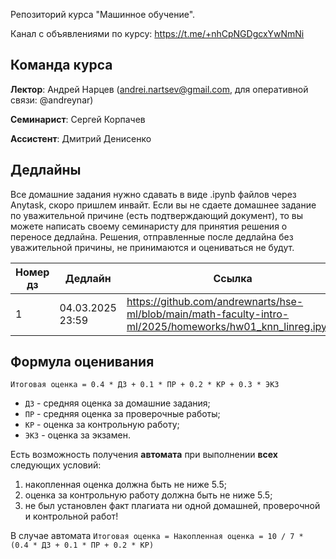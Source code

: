Репозиторий курса "Машинное обучение". 

Канал с объявлениями по курсу: https://t.me/+nhCpNGDgcxYwNmNi


## Команда курса

**Лектор**: Андрей Нарцев (andrei.nartsev@gmail.com, для оперативной связи: @andreynar)

**Семинарист**: Сергей Корпачев

**Ассистент**: Дмитрий Денисенко


## Дедлайны 

Все домашние задания нужно сдавать в виде .ipynb файлов через Anytask, скоро пришлем инвайт. 
Если вы не сдаете домашнее задание по уважительной причине (есть подтверждающий документ), то вы можете написать своему семинаристу для принятия решения о переносе дедлайна.
Решения, отправленные после дедлайна без уважительной причины, не принимаются и оцениваться не будут.

| Номер дз  | Дедлайн          | Ссылка                                                                                                     |
| --------- | ---------------- | ---------------------------------------------------------------------------------------------------------- |
| 1         | 04.03.2025 23:59 | https://github.com/andrewnarts/hse-ml/blob/main/math-faculty-intro-ml/2025/homeworks/hw01_knn_linreg.ipynb |


## Формула оценивания

```Итоговая оценка = 0.4 * ДЗ + 0.1 * ПР + 0.2 * КР + 0.3 * ЭКЗ```

* `ДЗ` - средняя оценка за домашние задания;
* `ПР` - средняя оценка за проверочные работы;
* `КР` - оценка за контрольную работу;
* `ЭКЗ` - оценка за экзамен.

Есть возможность получения **автомата** при выполнении **всех** следующих условий:
1. накопленная оценка должна быть не ниже 5.5;
2. оценка за контрольную работу должна быть не ниже 5.5;
3. не был установлен факт плагиата ни одной домашней, проверочной и контрольной работ!

В случае автомата ```Итоговая оценка = Накопленная оценка = 10 / 7 * (0.4 * ДЗ + 0.1 * ПР + 0.2 * КР)```

